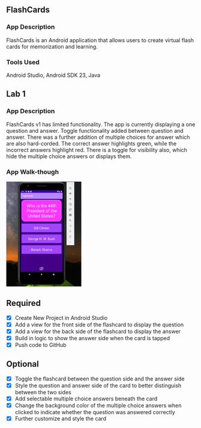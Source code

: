 ## FlashCards

### App Description
FlashCards is an Android application that allows users to create virtual flash cards for memorization and learning.

### Tools Used
Android Studio, Android SDK 23, Java

## Lab 1

### App Description
FlashCards v1 has limited functionality. The app is currently displaying a one question and answer. Toggle functionality added between question and answer. There 
was a further addition of multiple choices for answer which are also hard-corded. The correct answer highlights green, while the incorrect answers highlight red. 
There is a toggle for visibility also, which hide the multiple choice answers or displays them.

### App Walk-though

<img src="lab1-v2.gif" width=200><br>

## Required
- [x] Create New Project in Android Studio
- [x] Add a view for the front side of the flashcard to display the question
- [x] Add a view for the back side of the flashcard to display the answer
- [x] Build in logic to show the answer side when the card is tapped
- [x] Push code to GitHub
## Optional
- [x] Toggle the flashcard between the question side and the answer side
- [x] Style the question and answer side of the card to better distinguish between the two sides
- [x] Add selectable multiple choice answers beneath the card
- [x] Change the background color of the multiple choice answers when clicked to indicate whether the question was answered correctly
- [x] Further customize and style the card
